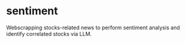 # sentiment
Webscrapping stocks-related news to perform sentiment analysis and identify correlated stocks via LLM.
